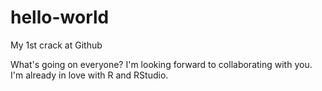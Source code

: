 # hello-world
My 1st crack at Github

What's going on everyone? I'm looking forward to collaborating with you.  I'm already in love with R and RStudio.
